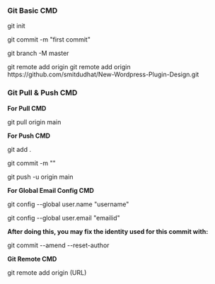 <div>
  <h3>Git Basic CMD</h3>
</div>

<div>
  <p>git init</p>
  <p>git commit -m "first commit"</p>
  <p>git branch -M master</p>
  <p>git remote add origin git remote add origin https://github.com/smitdudhat/New-Wordpress-Plugin-Design.git</p>
</div>

<div>
  <h3>Git Pull & Push CMD</h3>
</div>

<div>
  <b>For Pull CMD</b>
</div>
<div>
  <p>git pull origin main</p>
</div>
<div>
  <b>For Push CMD</b>
</div>
<div>
  <p>git add .</p>
  <p>git commit -m ""</p>
  <p>git push -u origin main</p>
</div>

<div>
  <b>For Global Email Config CMD</b>
</div>

<div>
  <p>git config --global user.name "username"</p>
  <p>git config --global user.email "emailid"</p>
  <p><strong>After doing this, you may fix the identity used for this commit with:</strong></p>
  <p>git commit --amend --reset-author</p>
</div>

<div>
  <b>Git Remote CMD</b>
</div>

<div>
    <p>git remote add origin (URL)</p>
</div>